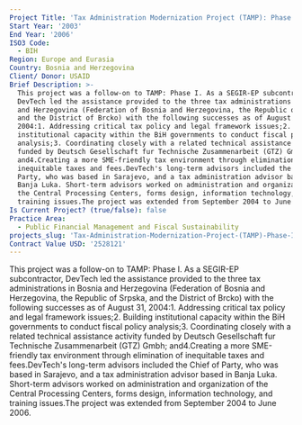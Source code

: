 ```yaml
---
Project Title: 'Tax Administration Modernization Project (TAMP): Phase II'
Start Year: '2003'
End Year: '2006'
ISO3 Code:
  - BIH
Region: Europe and Eurasia
Country: Bosnia and Herzegovina
Client/ Donor: USAID
Brief Description: >-
  This project was a follow-on to TAMP: Phase I. As a SEGIR-EP subcontractor,
  DevTech led the assistance provided to the three tax administrations in Bosnia
  and Herzegovina (Federation of Bosnia and Herzegovina, the Republic of Srpska,
  and the District of Brcko) with the following successes as of August 31,
  2004:1. Addressing critical tax policy and legal framework issues;2. Building
  institutional capacity within the BiH governments to conduct fiscal policy
  analysis;3. Coordinating closely with a related technical assistance activity
  funded by Deutsch Gesellschaft fur Technische Zusammenarbeit (GTZ) Gmbh;
  and4.Creating a more SME-friendly tax environment through elimination of
  inequitable taxes and fees.DevTech's long-term advisors included the Chief of
  Party, who was based in Sarajevo, and a tax administration advisor based in
  Banja Luka. Short-term advisors worked on administration and organization of
  the Central Processing Centers, forms design, information technology, and
  training issues.The project was extended from September 2004 to June 2006.
Is Current Project? (true/false): false
Practice Area:
  - Public Financial Management and Fiscal Sustainability
projects_slug: 'Tax-Administration-Modernization-Project-(TAMP)-Phase-II'
Contract Value USD: '2528121'
---
```

This project was a follow-on to TAMP: Phase I. As a SEGIR-EP subcontractor, DevTech led the assistance provided to the three tax administrations in Bosnia and Herzegovina (Federation of Bosnia and Herzegovina, the Republic of Srpska, and the District of Brcko) with the following successes as of August 31, 2004:1. Addressing critical tax policy and legal framework issues;2. Building institutional capacity within the BiH governments to conduct fiscal policy analysis;3. Coordinating closely with a related technical assistance activity funded by Deutsch Gesellschaft fur Technische Zusammenarbeit (GTZ) Gmbh; and4.Creating a more SME-friendly tax environment through elimination of inequitable taxes and fees.DevTech's long-term advisors included the Chief of Party, who was based in Sarajevo, and a tax administration advisor based in Banja Luka. Short-term advisors worked on administration and organization of the Central Processing Centers, forms design, information technology, and training issues.The project was extended from September 2004 to June 2006.
